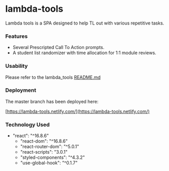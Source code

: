 # lambda-tools

Lambda tools is a SPA designed to help TL out with various repetitive tasks.

### Features

- Several Prescripted Call To Action prompts.
- A student list randomizer with time allocation for 1:1 module reviews.

### Usability 

Please refer to the lambda_tools [README.md](lambda-tools/README.md)

### Deployment

The master branch has been deployed here:

[https://lambda-tools.netlify.com/](https://lambda-tools.netlify.com/)

### Technology Used

- "react": "^16.8.6"
  - "react-dom": "^16.8.6"
  - "react-router-dom": "^5.0.1"
  - "react-scripts": "3.0.1"
  - "styled-components": "^4.3.2"
  - "use-global-hook": "^0.1.7"